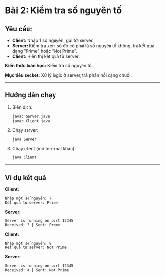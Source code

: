 # Bài 2: Kiểm tra số nguyên tố

## Yêu cầu:

- **Client:** Nhập 1 số nguyên, gửi tới server.
- **Server:** Kiểm tra xem số đó có phải là số nguyên tố không, trả kết quả dạng "Prime" hoặc "Not Prime".
- **Client:** Hiển thị kết quả từ server.

**Kiến thức toán học:** Kiểm tra số nguyên tố.

**Mục tiêu socket:** Xử lý logic ở server, trả phản hồi dạng chuỗi.

---

## Hướng dẫn chạy

1. Biên dịch:
   ```bash
   javac Server.java
   javac Client.java
   ```
2. Chạy server:
   ```bash
   java Server
   ```
3. Chạy client (mở terminal khác):
   ```bash
   java Client
   ```

---

## Ví dụ kết quả

**Client:**
```
Nhập một số nguyên: 7
Kết quả từ server: Prime
```

**Server:**
```
Server is running on port 12345
Received: 7 | Sent: Prime
```

**Client:**
```
Nhập một số nguyên: 8
Kết quả từ server: Not Prime
```

**Server:**
```
Server is running on port 12345
Received: 8 | Sent: Not Prime
``` 